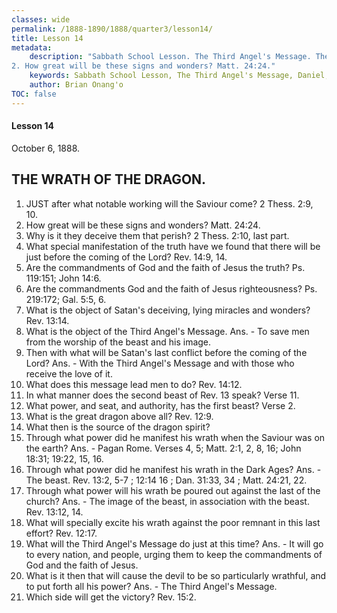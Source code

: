```yaml
---
classes: wide
permalink: /1888-1890/1888/quarter3/lesson14/
title: Lesson 14
metadata:
    description: "Sabbath School Lesson. The Third Angel's Message. The Wrath of the Dragon. Lesson 14. October 6, 1888. 1. JUST after what notable working will the Saviour come? 2 Thess. 2:9, 10.
2. How great will be these signs and wonders? Matt. 24:24."
    keywords: Sabbath School Lesson, The Third Angel's Message, Daniel, Prophecy, October 6 1888
    author: Brian Onang'o
TOC: false
---
```


#### Lesson 14

October 6, 1888.

## THE WRATH OF THE DRAGON.

1. JUST after what notable working will the Saviour come? 2 Thess. 2:9, 10.
2. How great will be these signs and wonders? Matt. 24:24.
3. Why is it they deceive them that perish? 2 Thess. 2:10, last part.
4. What special manifestation of the truth have we found that there will be just before the coming of the Lord? Rev. 14:9, 14.
5. Are the commandments of God and the faith of Jesus the truth? Ps. 119:151; John 14:6.
6. Are the commandments God and the faith of Jesus righteousness? Ps. 219:172; Gal. 5:5, 6.
7. What is the object of Satan's deceiving, lying miracles and wonders? Rev. 13:14.
8. What is the object of the Third Angel's Message. Ans. - To save men from the worship of the beast and his image.
9. Then with what will be Satan's last conflict before the coming of the Lord? Ans. - With the Third Angel's Message and with those who receive the love of it. 
10. What does this message lead men to do? Rev. 14:12.
11. In what manner does the second beast of Rev. 13 speak? Verse 11.
12. What power, and seat, and authority, has the first beast? Verse 2.
13. What is the great dragon above all? Rev. 12:9.
14. What then is the source of the dragon spirit?
15. Through what power did he manifest his wrath when the Saviour was on the earth? Ans. - Pagan Rome. Verses 4, 5; Matt. 2:1, 2, 8, 16; John 18:31; 19:22, 15, 16.
16. Through what power did he manifest his wrath in the Dark Ages? Ans. - The beast. Rev. 13:2, 5-7 ; 12:14 16 ; Dan. 31:33, 34 ; Matt. 24:21, 22.
17. Through what power will his wrath be poured out against the last of the church? Ans. - The image of the beast, in association with the beast. Rev. 13:12, 14.
18. What will specially excite his wrath against the poor remnant in this last effort? Rev. 12:17.
19. What will the Third Angel's Message do just at this time? Ans. - It will go to every nation, and people, urging them to keep the commandments of God and the faith of Jesus.
20. What is it then that will cause the devil to be so particularly wrathful, and to put forth all his power? Ans. - The Third Angel's Message.
21. Which side will get the victory? Rev. 15:2.
